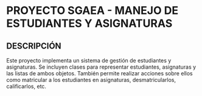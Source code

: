 # PROYECTO SGAEA - MANEJO DE ESTUDIANTES Y ASIGNATURAS

## DESCRIPCIÓN
Este proyecto implementa un sistema de gestión de estudiantes y asignaturas. Se incluyen clases para representar estudiantes, asignaturas y las listas de ambos objetos. También permite realizar acciones sobre ellos como matricular a los estudiantes en asignaturas, desmatricularlos, calificarlos, etc.
